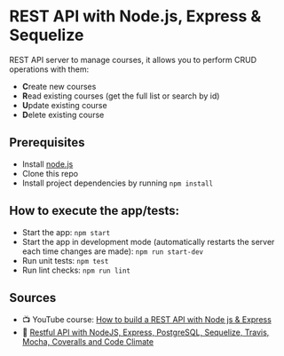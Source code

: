 # REST API with Node.js, Express & Sequelize

REST API server to manage courses, it allows you to perform CRUD operations with them:
* **C**reate new courses
* **R**ead existing courses (get the full list or search by id)
* **U**pdate existing course
* **D**elete existing course


## Prerequisites
* Install [node.js](https://nodejs.org/en/)
* Clone this repo
* Install project dependencies by running `npm install`


## How to execute the app/tests:
* Start the app: `npm start`
* Start the app in development mode (automatically restarts the server each time changes are made): `npm run start-dev`
* Run unit tests: `npm test`
* Run lint checks: `npm run lint`


## Sources
* 📺 YouTube course: [How to build a REST API with Node js & Express
](https://www.youtube.com/watch?v=pKd0Rpw7O48)
* 📝 [Restful API with NodeJS, Express, PostgreSQL, Sequelize, Travis, Mocha, Coveralls and Code Climate](https://medium.com/@victorsteven/restful-api-with-nodejs-express-postgresql-sequelize-travis-mocha-coveralls-and-code-climate-f28715f7a014)